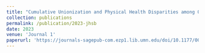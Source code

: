 ```yaml
---
title: "Cumulative Unionization and Physical Health Disparities among Older Adults"
collection: publications
permalink: /publication/2023-jhsb
date: 2023
venue: 'Journal 1'
paperurl: 'https://journals-sagepub-com.ezp1.lib.umn.edu/doi/10.1177/00221465231205266'
---
```


